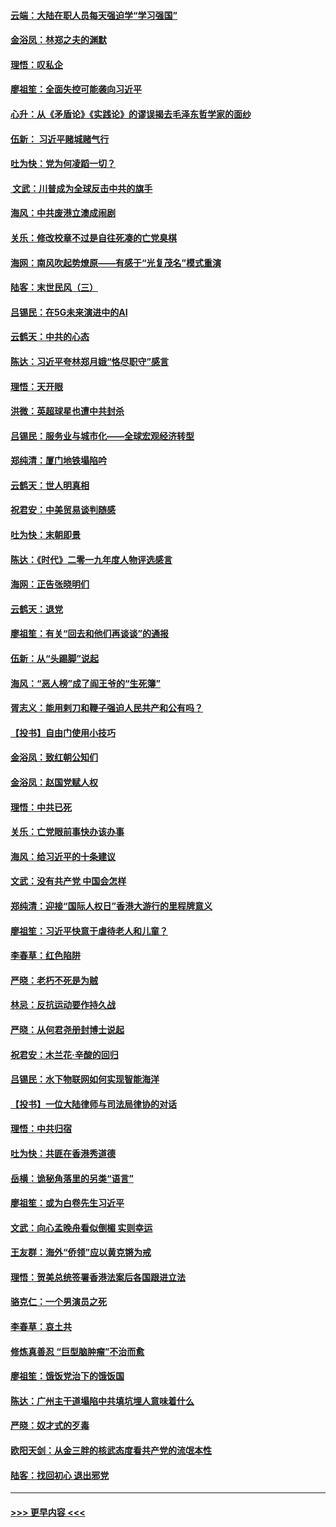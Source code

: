 #### [云端：大陆在职人员每天强迫学“学习强国”](../pages/nsc993/n11738735.md?t=12230155) 
#### [金浴凤：林郑之夫的渊默](../pages/nsc993/n11737735.md?t=12230155) 
#### [理悟：叹私企](../pages/nsc993/n11737715.md?t=12230155) 
#### [廖祖笙：全面失控可能袭向习近平](../pages/nsc993/n11737704.md?t=12230155) 
#### [心升：从《矛盾论》《实践论》的谬误揭去毛泽东哲学家的面纱](../pages/nsc993/n11736962.md?t=12230155) 
#### [伍新： 习近平赌城赌气行](../pages/nsc993/n11736929.md?t=12230155) 
#### [吐为快：党为何凌蹈一切？](../pages/nsc993/n11736915.md?t=12230155) 
#### [ 文武：川普成为全球反击中共的旗手](../pages/nsc993/n11736882.md?t=12230155) 
#### [海风：中共废港立澳成闹剧](../pages/nsc993/n11735857.md?t=12230155) 
#### [关乐：修改校章不过是自往死凑的亡党臭棋](../pages/nsc993/n11735097.md?t=12230155) 
#### [海网：南风吹起势燎原——有感于“光复茂名”模式重演](../pages/nsc993/n11732308.md?t=12230155) 
#### [陆客：末世民风（三）](../pages/nsc993/n11732211.md?t=12230155) 
#### [吕锡民：在5G未来演进中的AI](../pages/nsc993/n11730010.md?t=12230155) 
#### [云鹤天：中共的心态](../pages/nsc993/n11729906.md?t=12230155) 
#### [陈达：习近平夸林郑月娥“恪尽职守”感言](../pages/nsc993/n11729881.md?t=12230155) 
#### [理悟：天开眼](../pages/nsc993/n11729699.md?t=12230155) 
#### [洪微：英超球星也遭中共封杀](../pages/nsc993/n11727243.md?t=12230155) 
#### [吕锡民：服务业与城市化——全球宏观经济转型](../pages/nsc993/n11725845.md?t=12230155) 
#### [郑纯清：厦门地铁塌陷吟](../pages/nsc993/n11725813.md?t=12230155) 
#### [云鹤天：世人明真相](../pages/nsc993/n11725621.md?t=12230155) 
#### [祝君安：中美贸易谈判随感](../pages/nsc993/n11725609.md?t=12230155) 
#### [吐为快：末朝即景](../pages/nsc993/n11723365.md?t=12230155) 
#### [陈达：《时代》二零一九年度人物评选感言](../pages/nsc993/n11723337.md?t=12230155) 
#### [海网：正告张晓明们](../pages/nsc993/n11723228.md?t=12230155) 
#### [云鹤天：退党](../pages/nsc993/n11723056.md?t=12230155) 
#### [廖祖笙：有关“回去和他们再谈谈”的通报](../pages/nsc993/n11722442.md?t=12230155) 
#### [伍新：从“头踢脚”说起](../pages/nsc993/n11722429.md?t=12230155) 
#### [海风：“恶人榜”成了阎王爷的“生死簿”](../pages/nsc993/n11722272.md?t=12230155) 
#### [胥志义：能用剌刀和鞭子强迫人民共产和公有吗？](../pages/nsc993/n11720569.md?t=12230155) 
#### [【投书】自由门使用小技巧](../pages/nsc993/n11720180.md?t=12230155) 
#### [金浴凤：致红朝公知们](../pages/nsc993/n11720563.md?t=12230155) 
#### [金浴凤：赵国党赋人权](../pages/nsc993/n11720533.md?t=12230155) 
#### [理悟：中共已死](../pages/nsc993/n11720233.md?t=12230155) 
#### [关乐：亡党眼前事快办该办事](../pages/nsc993/n11719160.md?t=12230155) 
#### [海风：给习近平的十条建议](../pages/nsc993/n11717616.md?t=12230155) 
#### [文武：没有共产党 中国会怎样](../pages/nsc993/n11717584.md?t=12230155) 
#### [郑纯清：迎接“国际人权日”香港大游行的里程牌意义](../pages/nsc993/n11717417.md?t=12230155) 
#### [廖祖笙：习近平快意于虐待老人和儿童？](../pages/nsc993/n11715313.md?t=12230155) 
#### [李春草：红色陷阱](../pages/nsc993/n11715029.md?t=12230155) 
#### [严晓：老朽不死是为贼](../pages/nsc993/n11712910.md?t=12230155) 
#### [林忌：反抗运动要作持久战](../pages/nsc993/n11712623.md?t=12230155) 
#### [严晓：从何君尧册封博士说起](../pages/nsc993/n11712465.md?t=12230155) 
#### [祝君安：木兰花·辛酸的回归](../pages/nsc993/n11712381.md?t=12230155) 
#### [吕锡民：水下物联网如何实现智能海洋](../pages/nsc993/n11711158.md?t=12230155) 
#### [【投书】一位大陆律师与司法局律协的对话](../pages/nsc993/n11709675.md?t=12230155) 
#### [理悟：中共归宿](../pages/nsc993/n11710059.md?t=12230155) 
#### [吐为快：共匪在香港秀道德](../pages/nsc993/n11709979.md?t=12230155) 
#### [岳横：诡秘角落里的另类“语言”](../pages/nsc993/n11709792.md?t=12230155) 
#### [廖祖笙：或为白卷先生习近平](../pages/nsc993/n11708330.md?t=12230155) 
#### [文武：向心孟晚舟看似倒楣 实则幸运](../pages/nsc993/n11708236.md?t=12230155) 
#### [王友群：海外“侨领”应以黄克锵为戒](../pages/nsc993/n11706176.md?t=12230155) 
#### [理悟：贺美总统签署香港法案后各国跟进立法](../pages/nsc993/n11706853.md?t=12230155) 
#### [骆克仁：一个男演员之死](../pages/nsc993/n11706677.md?t=12230155) 
#### [李春草：哀土共](../pages/nsc993/n11706255.md?t=12230155) 
#### [修炼真善忍 “巨型脑肿瘤”不治而愈](../pages/nsc993/n11705340.md?t=12230155) 
#### [廖祖笙：饿饭党治下的饿饭国](../pages/nsc993/n11705085.md?t=12230155) 
#### [陈达：广州主干道塌陷中共填坑埋人意味着什么](../pages/nsc993/n11705046.md?t=12230155) 
#### [严晓：奴才式的歹毒](../pages/nsc993/n11704826.md?t=12230155) 
#### [欧阳天剑：从金三胖的核武态度看共产党的流氓本性](../pages/nsc993/n11702238.md?t=12230155) 
#### [陆客：找回初心 退出邪党](../pages/nsc993/n11702213.md?t=12230155) 

----
#### [ >>> 更早内容 <<< ](../indexes/nsc993-earlier.md)
